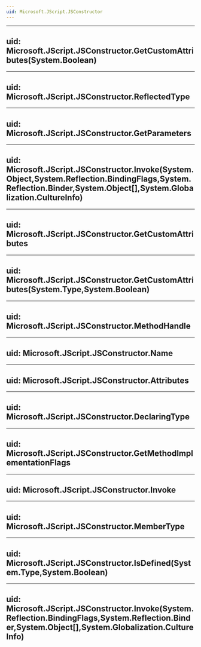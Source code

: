 ```yaml
---
uid: Microsoft.JScript.JSConstructor
---
```


---
uid: Microsoft.JScript.JSConstructor.GetCustomAttributes(System.Boolean)
---

---
uid: Microsoft.JScript.JSConstructor.ReflectedType
---

---
uid: Microsoft.JScript.JSConstructor.GetParameters
---

---
uid: Microsoft.JScript.JSConstructor.Invoke(System.Object,System.Reflection.BindingFlags,System.Reflection.Binder,System.Object[],System.Globalization.CultureInfo)
---

---
uid: Microsoft.JScript.JSConstructor.GetCustomAttributes
---

---
uid: Microsoft.JScript.JSConstructor.GetCustomAttributes(System.Type,System.Boolean)
---

---
uid: Microsoft.JScript.JSConstructor.MethodHandle
---

---
uid: Microsoft.JScript.JSConstructor.Name
---

---
uid: Microsoft.JScript.JSConstructor.Attributes
---

---
uid: Microsoft.JScript.JSConstructor.DeclaringType
---

---
uid: Microsoft.JScript.JSConstructor.GetMethodImplementationFlags
---

---
uid: Microsoft.JScript.JSConstructor.Invoke
---

---
uid: Microsoft.JScript.JSConstructor.MemberType
---

---
uid: Microsoft.JScript.JSConstructor.IsDefined(System.Type,System.Boolean)
---

---
uid: Microsoft.JScript.JSConstructor.Invoke(System.Reflection.BindingFlags,System.Reflection.Binder,System.Object[],System.Globalization.CultureInfo)
---
